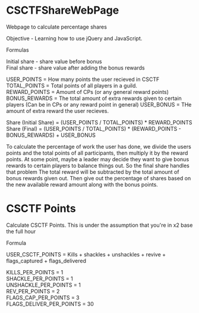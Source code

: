 # CSCTFShareWebPage
Webpage to calculate percentage shares

Objective - Learning how to use jQuery and JavaScript.

Formulas

Initial share - share value before bonus  
Final share - share value after adding the bonus rewards

USER_POINTS = How many points the user recieved in CSCTF  
TOTAL_POINTS = Total points of all players in a guild.  
REWARD_POINTS = Amount of CPs (or any general reward points)  
BONUS_REWARDS = The total amount of extra rewards given to certain players (Can be in CPs or any reward point in general) 
USER_BONUS = THe amount of extra reward the user recieves. 

Share (Initial Share) = (USER_POINTS / TOTAL_POINTS) * REWARD_POINTS  
Share (Final) = (USER_POINTS / TOTAL_POINTS) * (REWARD_POINTS - BONUS_REWARDS) + USER_BONUS

To calculate the percentage of work the user has done, we divide the users points and the total points of all participants, then multiply it by the reward points.
At some point, maybe a leader may decide they want to give bonus rewards to certain players to balance things out. So the final share handles that problem
The total reward will be subtracted by the total amount of bonus rewards given out. Then give out the percentage of shares based on the new available reward amount along with the bonus points.

# CSCTF Points
Calculate CSCTF Points. This is under the assumption that you're in x2 base the full hour

Formula

USER_CSCTF_POINTS = Kills + shackles + unshackles + revive + flags_captured + flags_delivered

KILLS_PER_POINTS = 1  
SHACKLE_PER_POINTS = 1  
UNSHACKLE_PER_POINTS = 1  
REV_PER_POINTS = 2  
FLAGS_CAP_PER_POINTS = 3  
FLAGS_DELIVER_PER_POINTS = 30 
